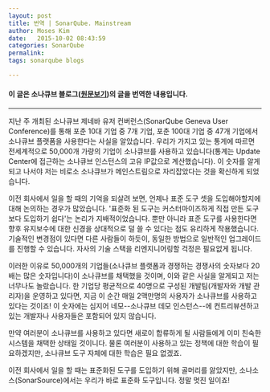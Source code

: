 ```yaml
---
layout: post
title: 번역 | SonarQube. Mainstream
author: Moses Kim
date:   2015-10-02 08:43:59
categories: SonarQube
permalink:
tags: sonarqube blogs

---
```


#### 이 글은 소나큐브 블로그([원문보기]((http://www.sonarqube.org/mainstream-noun-the-principal-or-dominant-course-tendency-or-trend/)))의 글을 번역한 내용입니다.
<hr>

지난 주 개최된 소나큐브 제네바 유저 컨버런스(SonarQube Geneva User Conference)를 통해 포춘 10대 기업 중 7개 기업, 포춘 100대 기업 중 47개 기업에서 소나큐브 플랫폼을 사용한다는 사실을 알았습니다. 우리가 가지고 있는 통게에 따르면 전세계적으로 50,000개 가량의 기업이 소나큐브를 사용하고 있습니다(통계는 Update Center에 접근하는 소나큐브 인스턴스의 고유 IP값으로 계산했습니다). 이 숫자를 알게 되고 나서야 저는 비로소 소나큐브가 메인스트림으로 자리잡았다는 것을 확신하게 되었습니다.

이전 회사에서 일을 할 때의 기억을 되살려 보면, 언제나 표준 도구 셋을 도입해야할지에 대해 논의하는 경우가 많았습니다. '표준화 된 도구는 커스터마이즈하게 직접 만든 도구보다 도입하기 쉽다'는 논리가 지배적이었습니다. 뿐만 아니라 표준 도구를 사용한다면 향후 유지보수에 대한 신경을 상대적으로 덜 쓸 수 있다는 점도 유리하게 작용했습니다. 기술적인 변경점이 있다면 다른 사람들이 하듯이, 동일한 방법으로 일반적인 업그레이드를 진행할 수 있습니다. 자사의 기술 스택을 리엔지니어링할 걱정은 필요없게 됩니다.

이러한 이유로 50,000개의 기업들(소나큐브 플랫폼과 경쟁하는 경쟁사의 숫자보다 20배는 많은 숫자입니다)이 소나큐브를 채택했을 것이며, 이와 같은 사실을 알게되고 저는 너무나도 놀랐습니다. 한 기업당 평균적으로 40명으로 구성된 개발팀(개발자와 개발 관리자)을 운영하고 있다면, 지금 이 순간 매일 2맥만명의 사용자가 소나큐브를 사용하고 있다는 것이죠! 이 숫자에는 심지어 네모--소나큐브 데모 인스턴스--에 컨트리뷰션하고 있는 개발자나 사용자들은 포함되어 있지 않습니다.

만약 여러분이 소나큐브를 사용하고 있다면 새로이 합류하게 될 사람들에게 이미 친숙한 시스템을 채택한 상태일 것이니다. 물론 여러분이 사용하고 있는 정책에 대한 학습이 필요하겠지만, 소나큐브 도구 자체에 대한 학습은 필요 없겠죠.

이전 회사에서 일을 할 때는 표준화된 도구를 도입하기 위해 골머리를 앓았지만, 소나소스(SonarSource)에서는 우리가 바로 표준화 도구입니다. 정말 멋진 일이죠!
